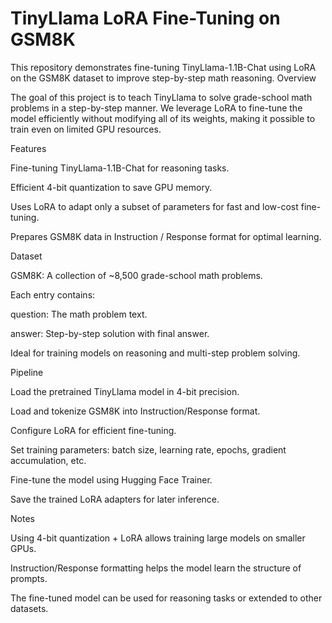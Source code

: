 # TinyLlama LoRA Fine-Tuning on GSM8K
This repository demonstrates fine-tuning TinyLlama-1.1B-Chat using LoRA on the GSM8K dataset to improve step-by-step math reasoning.
Overview

The goal of this project is to teach TinyLlama to solve grade-school math problems in a step-by-step manner. We leverage LoRA to fine-tune the model efficiently without modifying all of its weights, making it possible to train even on limited GPU resources.

Features

Fine-tuning TinyLlama-1.1B-Chat for reasoning tasks.

Efficient 4-bit quantization to save GPU memory.

Uses LoRA to adapt only a subset of parameters for fast and low-cost fine-tuning.

Prepares GSM8K data in Instruction / Response format for optimal learning.

Dataset

GSM8K: A collection of ~8,500 grade-school math problems.

Each entry contains:

question: The math problem text.

answer: Step-by-step solution with final answer.

Ideal for training models on reasoning and multi-step problem solving.

Pipeline

Load the pretrained TinyLlama model in 4-bit precision.

Load and tokenize GSM8K into Instruction/Response format.

Configure LoRA for efficient fine-tuning.

Set training parameters: batch size, learning rate, epochs, gradient accumulation, etc.

Fine-tune the model using Hugging Face Trainer.

Save the trained LoRA adapters for later inference.

Notes

Using 4-bit quantization + LoRA allows training large models on smaller GPUs.

Instruction/Response formatting helps the model learn the structure of prompts.

The fine-tuned model can be used for reasoning tasks or extended to other datasets.
